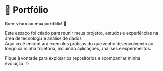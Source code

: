 # 💼 Portfólio

Bem-vindo ao meu portfólio! 🚀  

Este espaço foi criado para reunir meus projetos, estudos e experiências na área de tecnologia e análise de dados.  
Aqui você encontrará exemplos práticos do que venho desenvolvendo ao longo da minha trajetória, incluindo aplicações, análises e experimentos.  

Fique à vontade para explorar os repositórios e acompanhar minha evolução. ✨  
